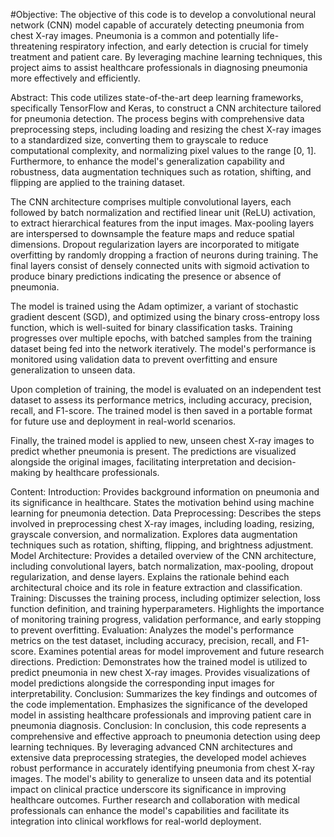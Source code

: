 #Objective:
The objective of this code is to develop a convolutional neural network (CNN) model capable of accurately detecting pneumonia from chest X-ray images. Pneumonia is a common and potentially life-threatening respiratory infection, and early detection is crucial for timely treatment and patient care. By leveraging machine learning techniques, this project aims to assist healthcare professionals in diagnosing pneumonia more effectively and efficiently.

Abstract:
This code utilizes state-of-the-art deep learning frameworks, specifically TensorFlow and Keras, to construct a CNN architecture tailored for pneumonia detection. The process begins with comprehensive data preprocessing steps, including loading and resizing the chest X-ray images to a standardized size, converting them to grayscale to reduce computational complexity, and normalizing pixel values to the range [0, 1]. Furthermore, to enhance the model's generalization capability and robustness, data augmentation techniques such as rotation, shifting, and flipping are applied to the training dataset.

The CNN architecture comprises multiple convolutional layers, each followed by batch normalization and rectified linear unit (ReLU) activation, to extract hierarchical features from the input images. Max-pooling layers are interspersed to downsample the feature maps and reduce spatial dimensions. Dropout regularization layers are incorporated to mitigate overfitting by randomly dropping a fraction of neurons during training. The final layers consist of densely connected units with sigmoid activation to produce binary predictions indicating the presence or absence of pneumonia.

The model is trained using the Adam optimizer, a variant of stochastic gradient descent (SGD), and optimized using the binary cross-entropy loss function, which is well-suited for binary classification tasks. Training progresses over multiple epochs, with batched samples from the training dataset being fed into the network iteratively. The model's performance is monitored using validation data to prevent overfitting and ensure generalization to unseen data.

Upon completion of training, the model is evaluated on an independent test dataset to assess its performance metrics, including accuracy, precision, recall, and F1-score. The trained model is then saved in a portable format for future use and deployment in real-world scenarios.

Finally, the trained model is applied to new, unseen chest X-ray images to predict whether pneumonia is present. The predictions are visualized alongside the original images, facilitating interpretation and decision-making by healthcare professionals.

Content:
Introduction:
Provides background information on pneumonia and its significance in healthcare.
States the motivation behind using machine learning for pneumonia detection.
Data Preprocessing:
Describes the steps involved in preprocessing chest X-ray images, including loading, resizing, grayscale conversion, and normalization.
Explores data augmentation techniques such as rotation, shifting, flipping, and brightness adjustment.
Model Architecture:
Provides a detailed overview of the CNN architecture, including convolutional layers, batch normalization, max-pooling, dropout regularization, and dense layers.
Explains the rationale behind each architectural choice and its role in feature extraction and classification.
Training:
Discusses the training process, including optimizer selection, loss function definition, and training hyperparameters.
Highlights the importance of monitoring training progress, validation performance, and early stopping to prevent overfitting.
Evaluation:
Analyzes the model's performance metrics on the test dataset, including accuracy, precision, recall, and F1-score.
Examines potential areas for model improvement and future research directions.
Prediction:
Demonstrates how the trained model is utilized to predict pneumonia in new chest X-ray images.
Provides visualizations of model predictions alongside the corresponding input images for interpretability.
Conclusion:
Summarizes the key findings and outcomes of the code implementation.
Emphasizes the significance of the developed model in assisting healthcare professionals and improving patient care in pneumonia diagnosis.
Conclusion:
In conclusion, this code represents a comprehensive and effective approach to pneumonia detection using deep learning techniques. By leveraging advanced CNN architectures and extensive data preprocessing strategies, the developed model achieves robust performance in accurately identifying pneumonia from chest X-ray images. The model's ability to generalize to unseen data and its potential impact on clinical practice underscore its significance in improving healthcare outcomes. Further research and collaboration with medical professionals can enhance the model's capabilities and facilitate its integration into clinical workflows for real-world deployment.
